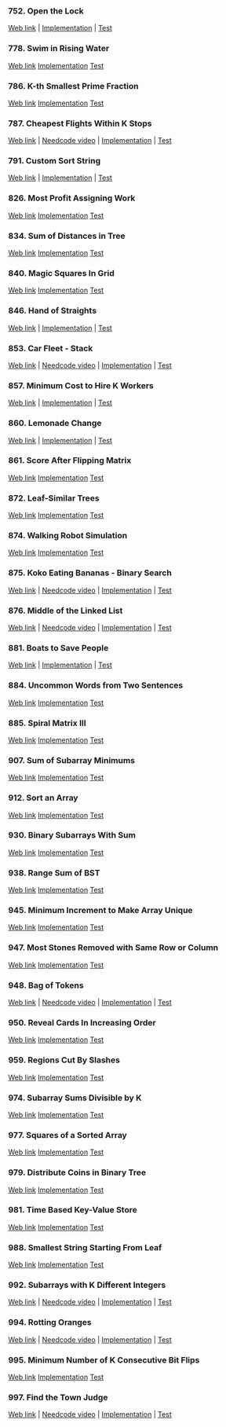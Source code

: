 ### 752. Open the Lock

<a href="https://leetcode.com/problems/open-the-lock">Web link</a> |
[Implementation](src/main/java/leetcode/Solution00752.java) |
[Test](src/test/java/leetcode/Solution00752Test.java)

### 778. Swim in Rising Water

<a href="https://leetcode.com/problems/swim-in-rising-water">Web link</a>
[Implementation](src/main/java/leetcode/Solution00778.java)
[Test](src/test/java/leetcode/Solution00778Test.java)

### 786. K-th Smallest Prime Fraction

<a href="https://leetcode.com/problems/k-th-smallest-prime-fraction">Web link</a>
[Implementation](src/main/java/leetcode/Solution00786.java)
[Test](src/test/java/leetcode/Solution00786Test.java)

### 787. Cheapest Flights Within K Stops

<a href="https://leetcode.com/problems/cheapest-flights-within-k-stops">Web link</a> |
<a href="https://www.youtube.com/watch?v=5eIK3zUdYmE">Needcode video</a> |
[Implementation](src/main/java/leetcode/Solution00787.java) |
[Test](src/test/java/leetcode/Solution00787Test.java)

### 791. Custom Sort String

<a href="https://leetcode.com/problems/custom-sort-string">Web link</a> |
[Implementation](src/main/java/leetcode/Solution00791.java) |
[Test](src/test/java/leetcode/Solution00791Test.java)

### 826. Most Profit Assigning Work

<a href="https://leetcode.com/problems/most-profit-assigning-work">Web link</a>
[Implementation](src/main/java/leetcode/Solution00826.java)
[Test](src/test/java/leetcode/Solution00826Test.java)

### 834. Sum of Distances in Tree

<a href="https://leetcode.com/problems/sum-of-distances-in-tree">Web link</a>
[Implementation](src/main/java/leetcode/Solution00834.java)
[Test](src/test/java/leetcode/Solution00834Test.java)

### 840. Magic Squares In Grid

<a href="https://leetcode.com/problems/magic-squares-in-grid">Web link</a>
[Implementation](src/main/java/leetcode/Solution00840.java)
[Test](src/test/java/leetcode/Solution00840Test.java)

### 846. Hand of Straights

<a href="https://leetcode.com/problems/hand-of-straights">Web link</a> |
[Implementation](src/main/java/leetcode/Solution00846.java) |
[Test](src/test/java/leetcode/Solution00846Test.java)

### 853. Car Fleet - Stack

<a href="https://leetcode.com/problems/car-fleet">Web link</a> |
<a href="https://www.youtube.com/watch?v=Pr6T-3yB9RM">Needcode video</a> |
[Implementation](src/main/java/leetcode/Solution00853.java) |
[Test](src/test/java/leetcode/Solution00853Test.java)

### 857. Minimum Cost to Hire K Workers

<a href="https://leetcode.com/problems/minimum-cost-to-hire-k-workers">Web link</a> |
[Implementation](src/main/java/leetcode/Solution00857.java) |
[Test](src/test/java/leetcode/Solution00857Test.java)

### 860. Lemonade Change

<a href="https://leetcode.com/problems/lemonade-change">Web link</a> |
[Implementation](src/main/java/leetcode/Solution00860.java) |
[Test](src/test/java/leetcode/Solution00860Test.java)

### 861. Score After Flipping Matrix

<a href="https://leetcode.com/problems/score-after-flipping-matrix">Web link</a>
[Implementation](src/main/java/leetcode/Solution00861.java)
[Test](src/test/java/leetcode/Solution00861Test.java)

### 872. Leaf-Similar Trees

<a href="https://leetcode.com/problems/leaf-similar-trees">Web link</a>
[Implementation](src/main/java/leetcode/Solution00872.java)
[Test](src/test/java/leetcode/Solution00872Test.java)

### 874. Walking Robot Simulation

<a href="https://leetcode.com/problems/walking-robot-simulation">Web link</a>
[Implementation](src/main/java/leetcode/Solution00874.java)
[Test](src/test/java/leetcode/Solution00874Test.java)

### 875. Koko Eating Bananas - Binary Search

<a href="https://leetcode.com/problems/koko-eating-bananas">Web link</a> |
<a href="https://www.youtube.com/watch?v=U2SozAs9RzA">Needcode video</a> |
[Implementation](src/main/java/leetcode/Solution00875.java) |
[Test](src/test/java/leetcode/Solution00875Test.java)

### 876. Middle of the Linked List

<a href="https://leetcode.com/problems/middle-of-the-linked-list">Web link</a> |
<a href="https://www.youtube.com/watch?v=A2_ldqM4QcY">Needcode video</a> |
[Implementation](src/main/java/leetcode/Solution00876.java) |
[Test](src/test/java/leetcode/Solution00876Test.java)

### 881. Boats to Save People

<a href="https://leetcode.com/problems/boats-to-save-people">Web link</a> |
[Implementation](src/main/java/leetcode/Solution00881.java) |
[Test](src/test/java/leetcode/Solution00881Test.java)

### 884. Uncommon Words from Two Sentences

<a href="https://leetcode.com/problems/uncommon-words-from-two-sentences">Web link</a>
[Implementation](src/main/java/leetcode/Solution00884.java)
[Test](src/test/java/leetcode/Solution00884Test.java)

### 885. Spiral Matrix III

<a href="https://leetcode.com/problems/spiral-matrix-iii">Web link</a>
[Implementation](src/main/java/leetcode/Solution00885.java)
[Test](src/test/java/leetcode/Solution00885Test.java)

### 907. Sum of Subarray Minimums

<a href="https://leetcode.com/problems/sum-of-subarray-minimums">Web link</a>
[Implementation](src/main/java/leetcode/Solution00907.java)
[Test](src/test/java/leetcode/Solution00907Test.java)

### 912. Sort an Array

<a href="https://leetcode.com/problems/sort-an-array">Web link</a>
[Implementation](src/main/java/leetcode/Solution00912.java)
[Test](src/test/java/leetcode/Solution00912Test.java)

### 930. Binary Subarrays With Sum

<a href="https://leetcode.com/problems/binary-subarrays-with-sum">Web link</a>
[Implementation](src/main/java/leetcode/Solution00930.java)
[Test](src/test/java/leetcode/Solution00930Test.java)

### 938. Range Sum of BST

<a href="https://leetcode.com/problems/range-sum-of-bst">Web link</a>
[Implementation](src/main/java/leetcode/Solution00938.java)
[Test](src/test/java/leetcode/Solution00938Test.java)

### 945. Minimum Increment to Make Array Unique

<a href="https://leetcode.com/problems/minimum-increment-to-make-array-unique">Web link</a>
[Implementation](src/main/java/leetcode/Solution00945.java)
[Test](src/test/java/leetcode/Solution00945Test.java)

### 947. Most Stones Removed with Same Row or Column

<a href="https://leetcode.com/problems/most-stones-removed-with-same-row-or-column">Web link</a>
[Implementation](src/main/java/leetcode/Solution00947.java)
[Test](src/test/java/leetcode/Solution00947Test.java)

### 948. Bag of Tokens

<a href="https://leetcode.com/problems/bag-of-tokens">Web link</a> |
<a href="https://www.youtube.com/watch?v=prI82maTivg">Needcode video</a> |
[Implementation](src/main/java/leetcode/Solution00948.java) |
[Test](src/test/java/leetcode/Solution00948Test.java)

### 950. Reveal Cards In Increasing Order

<a href="https://leetcode.com/problems/reveal-cards-in-increasing-order">Web link</a>
[Implementation](src/main/java/leetcode/Solution00950.java)
[Test](src/test/java/leetcode/Solution00950Test.java)

### 959. Regions Cut By Slashes

<a href="https://leetcode.com/problems/regions-cut-by-slashes">Web link</a>
[Implementation](src/main/java/leetcode/Solution00959.java)
[Test](src/test/java/leetcode/Solution00959Test.java)

### 974. Subarray Sums Divisible by K

<a href="https://leetcode.com/problems/subarray-sums-divisible-by-k">Web link</a>
[Implementation](src/main/java/leetcode/Solution00974.java)
[Test](src/test/java/leetcode/Solution00974Test.java)

### 977. Squares of a Sorted Array

<a href="https://leetcode.com/problems/squares-of-a-sorted-array">Web link</a>
[Implementation](src/main/java/leetcode/Solution00977.java)
[Test](src/test/java/leetcode/Solution00977Test.java)

### 979. Distribute Coins in Binary Tree

<a href="https://leetcode.com/problems/distribute-coins-in-binary-tree">Web link</a>
[Implementation](src/main/java/leetcode/Solution00979.java)
[Test](src/test/java/leetcode/Solution00979Test.java)

### 981. Time Based Key-Value Store

<a href="https://leetcode.com/problems/time-based-key-value-store">Web link</a>
[Implementation](src/main/java/leetcode/Solution00981.java)
[Test](src/test/java/leetcode/Solution00981Test.java)

### 988. Smallest String Starting From Leaf

<a href="https://leetcode.com/problems/smallest-string-starting-from-leaf">Web link</a>
[Implementation](src/main/java/leetcode/Solution00988.java)
[Test](src/test/java/leetcode/Solution00988Test.java)

### 992. Subarrays with K Different Integers

<a href="https://leetcode.com/problems/subarrays-with-k-different-integers">Web link</a> |
<a href="https://www.youtube.com/watch?v=etI6HqWVa8U">Needcode video</a> |
[Implementation](src/main/java/leetcode/Solution00992.java) |
[Test](src/test/java/leetcode/Solution00992Test.java)

### 994. Rotting Oranges

<a href="https://leetcode.com/problems/rotting-oranges">Web link</a> |
<a href="https://www.youtube.com/watch?v=y704fEOx0s0">Needcode video</a> |
[Implementation](src/main/java/leetcode/Solution00994.java) |
[Test](src/test/java/leetcode/Solution00994Test.java)

### 995. Minimum Number of K Consecutive Bit Flips

<a href="https://leetcode.com/problems/minimum-number-of-k-consecutive-bit-flips">Web link</a>
[Implementation](src/main/java/leetcode/Solution00995.java)
[Test](src/test/java/leetcode/Solution00995Test.java)

### 997. Find the Town Judge

<a href="https://leetcode.com/problems/find-the-town-judge">Web link</a> |
<a href="https://www.youtube.com/watch?v=QiGaxdUINJ8">Needcode video</a> |
[Implementation](src/main/java/leetcode/Solution00997.java) |
[Test](src/test/java/leetcode/Solution00997Test.java)
